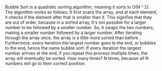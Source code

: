Bubble Sort is a quadratic sorting algorithm, meaning it sorts in O(N ^ 2). The algorithm works as follows: It first scans the array, and at each element, it checks
if the element after that is smaller than it. This signifies that they are out of order, because in a sorted array, it's not possible for a larger number to be followed
by a smaller number. So, it swaps the two numbers, making a smaller number followed by a larger number. After iterating through the array once, the array is a little more
sorted than before. Furthermore, every iteration the largest number goes to the end, or bubbles to the end, hence the name bubble sort. If every iteration the largest number
arrives at the end, if you repeat this process multiple times, the array will eventually be sorted. How many times? N times, because all N numbers will go to their correct position.
